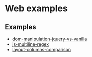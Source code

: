 # Web examples

## Examples

- [dom-manipulation-jquery-vs-vanilla](./dom-manipulation-jquery-vs-vanilla)
- [js-multiline-regex](./js-multiline-regex)
- [layout-columns-comparison](./layout-columns-comparison)
